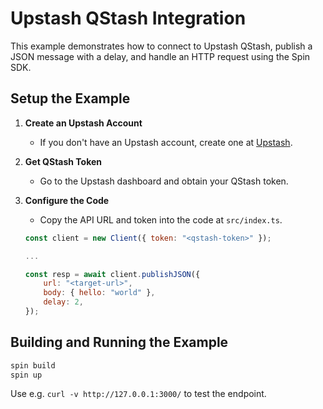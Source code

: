 # Upstash QStash Integration

This example demonstrates how to connect to Upstash QStash, publish a JSON message with a delay, and handle an HTTP request using the Spin SDK.

## Setup the Example

1. **Create an Upstash Account**
   - If you don't have an Upstash account, create one at [Upstash](https://upstash.com/).

2. **Get QStash Token**
   - Go to the Upstash dashboard and obtain your QStash token.

3. **Configure the Code**
   - Copy the API URL and token into the code at `src/index.ts`. 
    ```js
    const client = new Client({ token: "<qstash-token>" });
    
    ...

    const resp = await client.publishJSON({
        url: "<target-url>",
        body: { hello: "world" },
        delay: 2,
    });
    ```

## Building and Running the Example

```bash
spin build
spin up
```

Use e.g. `curl -v http://127.0.0.1:3000/` to test the endpoint.
